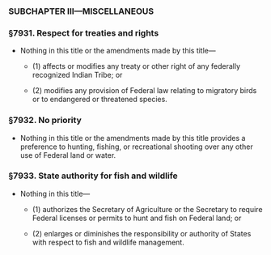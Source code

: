 ### SUBCHAPTER III—MISCELLANEOUS

### §7931. Respect for treaties and rights
* Nothing in this title or the amendments made by this title—

  * (1) affects or modifies any treaty or other right of any federally recognized Indian Tribe; or

  * (2) modifies any provision of Federal law relating to migratory birds or to endangered or threatened species.

### §7932. No priority
* Nothing in this title or the amendments made by this title provides a preference to hunting, fishing, or recreational shooting over any other use of Federal land or water.

### §7933. State authority for fish and wildlife
* Nothing in this title—

  * (1) authorizes the Secretary of Agriculture or the Secretary to require Federal licenses or permits to hunt and fish on Federal land; or

  * (2) enlarges or diminishes the responsibility or authority of States with respect to fish and wildlife management.